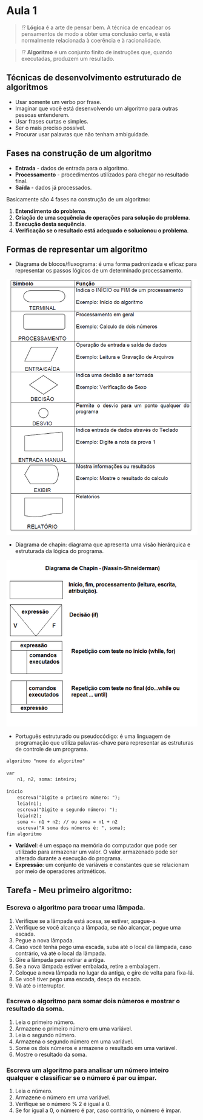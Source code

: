 # Aula 1

> ⁉️ **Lógica** é a arte de pensar bem. A técnica de encadear os pensamentos de modo a obter uma conclusão certa, e está normalmente relacionada à coerência e à racionalidade.

> ⁉️ **Algoritmo** é um conjunto finito de instruções que, quando executadas, produzem um resultado.

## Técnicas de desenvolvimento estruturado de algoritmos

- Usar somente um verbo por frase.
- Imaginar que você está desenvolvendo um algoritmo para outras pessoas entenderem.
- Usar frases curtas e simples.
- Ser o mais preciso possível.
- Procurar usar palavras que não tenham ambiguidade.

## Fases na construção de um algoritmo

- **Entrada** - dados de entrada para o algoritmo.
- **Processamento** - procedimentos utilizados para chegar no resultado final.
- **Saída** - dados já processados.

Basicamente são 4 fases na construção de um algoritmo:

1. **Entendimento do problema**.
2. **Criação de uma sequência de operações para solução do problema**.
3. **Execução desta sequência**.
4. **Verificação se o resultado está adequado e solucionou o problema**.

## Formas de representar um algoritmo

- Diagrama de blocos/fluxograma: é uma forma padronizada e eficaz para representar os passos lógicos de um determinado processamento.

![Diagrama de blocos](./../imagens/mapa-diagrama-de-bloco.png)

- Diagrama de chapin: diagrama que apresenta uma visão hierárquica e estruturada da lógica do programa.

![Diagrama de chapin](./../imagens/Diagramas-Chapin-Fluxogramas3.jpeg)

- Português estruturado ou pseudocódigo: é uma linguagem de programação que utiliza palavras-chave para representar as estruturas de controle de um programa.

```
algoritmo "nome do algoritmo"

var
    n1, n2, soma: inteiro;

inicio
    escreva("Digite o primeiro número: ");
    leia(n1);
    escreva("Digite o segundo número: ");
    leia(n2);
    soma <- n1 + n2; // ou soma = n1 + n2
    escreva("A soma dos números é: ", soma);
fim algoritmo
```

- **Variável**: é um espaço na memória do computador que pode ser utilizado para armazenar um valor. O valor armazenado pode ser alterado durante a execução do programa.
- **Expressão**: um conjunto de variáveis e constantes que se relacionam por meio de operadores aritméticos.

## Tarefa - Meu primeiro algoritmo:

### Escreva o algoritmo para trocar uma lâmpada.

1. Verifique se a lâmpada está acesa, se estiver, apague-a.
2. Verifique se você alcança a lâmpada, se não alcançar, pegue uma escada.
3. Pegue a nova lâmpada.
4. Caso você tenha pego uma escada, suba até o local da lâmpada, caso contrário, vá até o local da lâmpada.
5. Gire a lâmpada para retirar a antiga.
6. Se a nova lâmpada estiver embalada, retire a embalagem.
7. Coloque a nova lâmpada no lugar da antiga, e gire de volta para fixa-lá.
8. Se você tiver pego uma escada, desça da escada.
9. Vá até o interruptor.

### Escreva o algoritmo para somar dois números e mostrar o resultado da soma.

1. Leia o primeiro número.
2. Armazene o primeiro número em uma variável.
3. Leia o segundo número.
4. Armazena o segundo número em uma variável.
5. Some os dois números e armazene o resultado em uma variável.
6. Mostre o resultado da soma.

### Escreva um algoritmo para analisar um número inteiro qualquer e classificar se o número é par ou ímpar.

1. Leia o número.
2. Armazene o número em uma variável.
3. Verifique se o número % 2 é igual a 0.
4. Se for igual a 0, o número é par, caso contrário, o número é ímpar.
